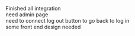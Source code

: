 Finished all integration\
need admin page\
need to connect log out button to go back to log in\
some front end design needed
